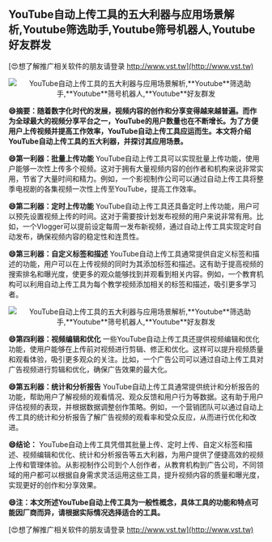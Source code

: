 ## **YouTube自动上传工具的五大利器与应用场景解析,**Youtube**筛选助手,**Youtube**筛号机器人,**Youtube**好友群发**

[😍想了解推广相关软件的朋友请登录 http://www.vst.tw](http://www.vst.tw)

 <center><img src="https://vst.tw/MP4/tuiguang/png/7.png" alt="YouTube自动上传工具的五大利器与应用场景解析,**Youtube**筛选助手,**Youtube**筛号机器人,**Youtube**好友群发"></center>

**😄摘要：随着数字化时代的发展，视频内容的创作和分享变得越来越普遍。而作为全球最大的视频分享平台之一，YouTube的用户数量也在不断增长。为了方便用户上传视频并提高工作效率，YouTube自动上传工具应运而生。本文将介绍YouTube自动上传工具的五大利器，并探讨其应用场景。**

**😄第一利器：批量上传功能**
YouTube自动上传工具可以实现批量上传功能，使用户能够一次性上传多个视频。这对于拥有大量视频内容的创作者和机构来说非常实用，节省了大量时间和精力。例如，一个影视制作公司可以通过自动上传工具将整季电视剧的各集视频一次性上传至YouTube，提高工作效率。

**😄第二利器：定时上传功能**
YouTube自动上传工具还具备定时上传功能，用户可以预先设置视频上传的时间。这对于需要按计划发布视频的用户来说非常有用。比如，一个Vlogger可以提前设定每周一发布新视频，通过自动上传工具实现定时自动发布，确保视频内容的稳定性和连贯性。

**😄第三利器：自定义标签和描述**
YouTube自动上传工具通常提供自定义标签和描述的功能，用户可以在上传视频的同时为其添加标签和描述。这有助于提高视频的搜索排名和曝光度，使更多的观众能够找到并观看到相关内容。例如，一个教育机构可以利用自动上传工具为每个教学视频添加相关的标签和描述，吸引更多学习者。

 <center><img src="https://vst.tw/MP4/tuiguang/png/2.png" alt="YouTube自动上传工具的五大利器与应用场景解析,**Youtube**筛选助手,**Youtube**筛号机器人,**Youtube**好友群发"></center>

**😄第四利器：视频编辑和优化**
一些YouTube自动上传工具还提供视频编辑和优化功能，使用户能够在上传前对视频进行剪辑、修正和优化。这样可以提升视频质量和观看体验，吸引更多观众的关注。比如，一个广告公司可以通过自动上传工具对广告视频进行剪辑和优化，确保广告效果的最大化。

**😄第五利器：统计和分析报告**
YouTube自动上传工具通常提供统计和分析报告的功能，帮助用户了解视频的观看情况、观众反馈和用户行为等数据。这有助于用户评估视频的表现，并根据数据调整创作策略。例如，一个营销团队可以通过自动上传工具的统计和分析报告了解广告视频的观看率和受众反应，从而进行优化和改进。

**😄结论：**
YouTube自动上传工具凭借其批量上传、定时上传、自定义标签和描述、视频编辑和优化、统计和分析报告等五大利器，为用户提供了便捷高效的视频上传和管理体验。从影视制作公司到个人创作者，从教育机构到广告公司，不同领域的用户都可以根据自身需求灵活运用这些工具，提升视频内容的质量和曝光度，实现更好的创作和分享效果。

**😄注：本文所述YouTube自动上传工具为一般性概念，具体工具的功能和特点可能因厂商而异，请根据实际情况选择适合的工具。**

[😍想了解推广相关软件的朋友请登录 http://www.vst.tw](http://www.vst.tw)



